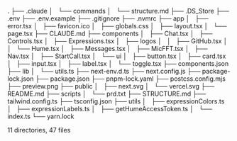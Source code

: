 .
├── .claude
│   └── commands
│       └── structure.md
├── .DS_Store
├── .env
├── .env.example
├── .gitignore
├── .nvmrc
├── app
│   ├── error.tsx
│   ├── favicon.ico
│   ├── globals.css
│   ├── layout.tsx
│   └── page.tsx
├── CLAUDE.md
├── components
│   ├── Chat.tsx
│   ├── Controls.tsx
│   ├── Expressions.tsx
│   ├── logos
│   │   ├── GitHub.tsx
│   │   └── Hume.tsx
│   ├── Messages.tsx
│   ├── MicFFT.tsx
│   ├── Nav.tsx
│   ├── StartCall.tsx
│   └── ui
│       ├── button.tsx
│       ├── card.tsx
│       ├── input.tsx
│       ├── label.tsx
│       └── toggle.tsx
├── components.json
├── lib
│   └── utils.ts
├── next-env.d.ts
├── next.config.js
├── package-lock.json
├── package.json
├── pnpm-lock.yaml
├── postcss.config.mjs
├── preview.png
├── public
│   ├── next.svg
│   └── vercel.svg
├── README.md
├── scripts
│   └── prd.txt
├── STRUCTURE.md
├── tailwind.config.ts
├── tsconfig.json
├── utils
│   ├── expressionColors.ts
│   ├── expressionLabels.ts
│   ├── getHumeAccessToken.ts
│   └── index.ts
└── yarn.lock

11 directories, 47 files
